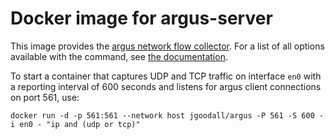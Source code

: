 # Docker image for argus-server

This image provides the [argus network flow collector](http://www.qosient.com/argus/index.shtml). For a list of all options available with the command, see [the documentation](http://qosient.com/argus/man/man8/argus.8.pdf).

To start a container that captures UDP and TCP traffic on interface `en0` with a reporting interval of 600 seconds and listens for argus client connections on port 561, use:

```
docker run -d -p 561:561 --network host jgoodall/argus -P 561 -S 600 -i en0 - "ip and (udp or tcp)"
```


